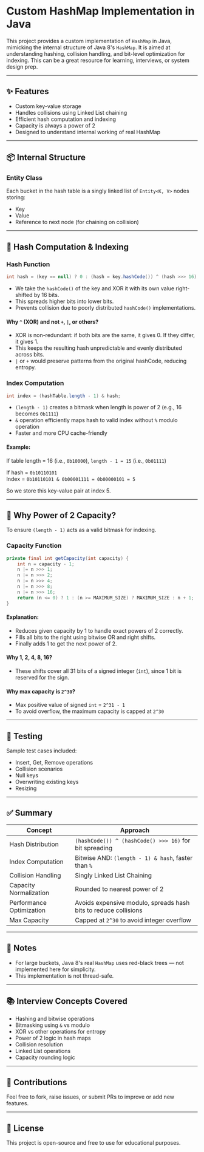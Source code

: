 
# Custom HashMap Implementation in Java

This project provides a custom implementation of `HashMap` in Java, mimicking the internal structure of Java 8's `HashMap`. It is aimed at understanding hashing, collision handling, and bit-level optimization for indexing. This can be a great resource for learning, interviews, or system design prep.

---

## ✨ Features

- Custom key-value storage
- Handles collisions using Linked List chaining
- Efficient hash computation and indexing
- Capacity is always a power of 2
- Designed to understand internal working of real HashMap

---

## 📦 Internal Structure

### Entity Class

Each bucket in the hash table is a singly linked list of `Entity<K, V>` nodes storing:
- Key
- Value
- Reference to next node (for chaining on collision)

---

## 🧠 Hash Computation & Indexing

### Hash Function

```java
int hash = (key == null) ? 0 : (hash = key.hashCode()) ^ (hash >>> 16);
```

- We take the `hashCode()` of the key and XOR it with its own value right-shifted by 16 bits.
- This spreads higher bits into lower bits.
- Prevents collision due to poorly distributed `hashCode()` implementations.

#### Why `^` (XOR) and not `+`, `|`, or others?
- XOR is non-redundant: if both bits are the same, it gives 0. If they differ, it gives 1.
- This keeps the resulting hash unpredictable and evenly distributed across bits.
- `|` or `+` would preserve patterns from the original hashCode, reducing entropy.

### Index Computation

```java
int index = (hashTable.length - 1) & hash;
```

- `(length - 1)` creates a bitmask when length is power of 2 (e.g., 16 becomes `0b1111`)
- `&` operation efficiently maps hash to valid index without `%` modulo operation
- Faster and more CPU cache-friendly

#### Example:

If table length = 16 (i.e., `0b10000`), `length - 1 = 15` (i.e., `0b01111`)

If hash = `0b10110101`  
Index = `0b10110101 & 0b00001111 = 0b00000101 = 5`

So we store this key-value pair at index 5.

---

## 🎯 Why Power of 2 Capacity?

To ensure `(length - 1)` acts as a valid bitmask for indexing.

### Capacity Function

```java
private final int getCapacity(int capacity) {
    int n = capacity - 1;
    n |= n >>> 1;
    n |= n >>> 2;
    n |= n >>> 4;
    n |= n >>> 8;
    n |= n >>> 16;
    return (n <= 0) ? 1 : (n >= MAXIMUM_SIZE) ? MAXIMUM_SIZE : n + 1;
}
```

#### Explanation:

- Reduces given capacity by 1 to handle exact powers of 2 correctly.
- Fills all bits to the right using bitwise OR and right shifts.
- Finally adds 1 to get the next power of 2.

#### Why 1, 2, 4, 8, 16?
- These shifts cover all 31 bits of a signed integer (`int`), since 1 bit is reserved for the sign.

#### Why max capacity is `2^30`?
- Max positive value of signed `int` = `2^31 - 1`
- To avoid overflow, the maximum capacity is capped at `2^30`

---

## 🧪 Testing

Sample test cases included:
- Insert, Get, Remove operations
- Collision scenarios
- Null keys
- Overwriting existing keys
- Resizing 

---

## ✅ Summary

| Concept                     | Approach                                                                 |
|----------------------------|--------------------------------------------------------------------------|
| Hash Distribution          | `(hashCode()) ^ (hashCode() >>> 16)` for bit spreading                   |
| Index Computation          | Bitwise AND: `(length - 1) & hash`, faster than `%`                      |
| Collision Handling         | Singly Linked List Chaining                                              |
| Capacity Normalization     | Rounded to nearest power of 2                                            |
| Performance Optimization   | Avoids expensive modulo, spreads hash bits to reduce collisions          |
| Max Capacity               | Capped at `2^30` to avoid integer overflow                               |

---

## 📝 Notes

- For large buckets, Java 8's real `HashMap` uses red-black trees — not implemented here for simplicity.
- This implementation is not thread-safe.

---

## 📚 Interview Concepts Covered

- Hashing and bitwise operations
- Bitmasking using `&` vs modulo
- XOR vs other operations for entropy
- Power of 2 logic in hash maps
- Collision resolution
- Linked List operations
- Capacity rounding logic

---

## 🙌 Contributions

Feel free to fork, raise issues, or submit PRs to improve or add new features.

---

## 🔖 License

This project is open-source and free to use for educational purposes.
```
